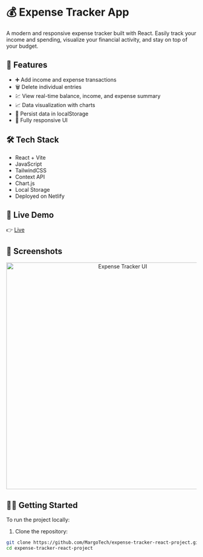 # 💰 Expense Tracker App

A modern and responsive expense tracker built with React. Easily track your income and spending, visualize your financial activity, and stay on top of your budget.

## 🚀 Features

- ➕ Add income and expense transactions
- 🗑 Delete individual entries
- 💹 View real-time balance, income, and expense summary
- 📈 Data visualization with charts 
- 💾 Persist data in localStorage
- 📱 Fully responsive UI

## 🛠 Tech Stack

- React + Vite
- JavaScript
- TailwindCSS
- Context API
- Chart.js
- Local Storage
- Deployed on Netlify

## 🔗 Live Demo

👉 [Live](https://687bb323699ee90008985a55--expencse-tracker.netlify.app/)

## 📸 Screenshots

<p align="center">
  <img src="https://your-screenshot-link.png" alt="Expense Tracker UI" width="600"/>
</p>

## 🧑‍💻 Getting Started

To run the project locally:

1. Clone the repository:

```bash
git clone https://github.com/MargoTech/expense-tracker-react-project.git
cd expense-tracker-react-project
